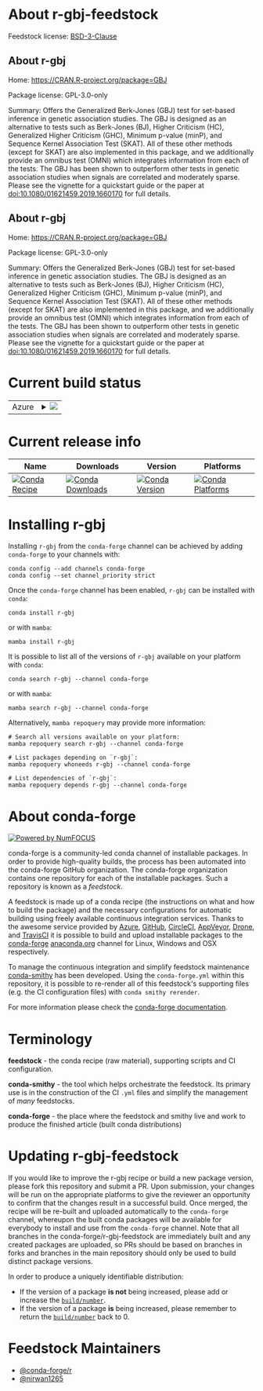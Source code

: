 About r-gbj-feedstock
=====================

Feedstock license: [BSD-3-Clause](https://github.com/conda-forge/r-gbj-feedstock/blob/main/LICENSE.txt)


About r-gbj
-----------

Home: https://CRAN.R-project.org/package=GBJ

Package license: GPL-3.0-only

Summary: Offers the Generalized Berk-Jones (GBJ) test for set-based inference in genetic association studies. The GBJ is designed as an alternative to tests such as Berk-Jones (BJ), Higher Criticism (HC), Generalized Higher Criticism (GHC), Minimum p-value (minP), and Sequence Kernel Association Test (SKAT). All of these other methods (except for SKAT) are also implemented in this package, and we additionally provide an omnibus test (OMNI) which integrates information from each of the tests. The GBJ has been shown to outperform other tests in genetic association studies when signals are correlated and moderately sparse. Please see the vignette for a quickstart guide or the paper at <doi:10.1080/01621459.2019.1660170> for full details.

About r-gbj
-----------

Home: https://CRAN.R-project.org/package=GBJ

Package license: GPL-3.0-only

Summary: Offers the Generalized Berk-Jones (GBJ) test for set-based inference in genetic association studies. The GBJ is designed as an alternative to tests such as Berk-Jones (BJ), Higher Criticism (HC), Generalized Higher Criticism (GHC), Minimum p-value (minP), and Sequence Kernel Association Test (SKAT). All of these other methods (except for SKAT) are also implemented in this package, and we additionally provide an omnibus test (OMNI) which integrates information from each of the tests. The GBJ has been shown to outperform other tests in genetic association studies when signals are correlated and moderately sparse. Please see the vignette for a quickstart guide or the paper at <doi:10.1080/01621459.2019.1660170> for full details.

Current build status
====================


<table>
    
  <tr>
    <td>Azure</td>
    <td>
      <details>
        <summary>
          <a href="https://dev.azure.com/conda-forge/feedstock-builds/_build/latest?definitionId=16181&branchName=main">
            <img src="https://dev.azure.com/conda-forge/feedstock-builds/_apis/build/status/r-gbj-feedstock?branchName=main">
          </a>
        </summary>
        <table>
          <thead><tr><th>Variant</th><th>Status</th></tr></thead>
          <tbody><tr>
              <td>linux_64_r_base4.3</td>
              <td>
                <a href="https://dev.azure.com/conda-forge/feedstock-builds/_build/latest?definitionId=16181&branchName=main">
                  <img src="https://dev.azure.com/conda-forge/feedstock-builds/_apis/build/status/r-gbj-feedstock?branchName=main&jobName=linux&configuration=linux%20linux_64_r_base4.3" alt="variant">
                </a>
              </td>
            </tr><tr>
              <td>linux_64_r_base4.4</td>
              <td>
                <a href="https://dev.azure.com/conda-forge/feedstock-builds/_build/latest?definitionId=16181&branchName=main">
                  <img src="https://dev.azure.com/conda-forge/feedstock-builds/_apis/build/status/r-gbj-feedstock?branchName=main&jobName=linux&configuration=linux%20linux_64_r_base4.4" alt="variant">
                </a>
              </td>
            </tr><tr>
              <td>osx_64_r_base4.3</td>
              <td>
                <a href="https://dev.azure.com/conda-forge/feedstock-builds/_build/latest?definitionId=16181&branchName=main">
                  <img src="https://dev.azure.com/conda-forge/feedstock-builds/_apis/build/status/r-gbj-feedstock?branchName=main&jobName=osx&configuration=osx%20osx_64_r_base4.3" alt="variant">
                </a>
              </td>
            </tr><tr>
              <td>osx_64_r_base4.4</td>
              <td>
                <a href="https://dev.azure.com/conda-forge/feedstock-builds/_build/latest?definitionId=16181&branchName=main">
                  <img src="https://dev.azure.com/conda-forge/feedstock-builds/_apis/build/status/r-gbj-feedstock?branchName=main&jobName=osx&configuration=osx%20osx_64_r_base4.4" alt="variant">
                </a>
              </td>
            </tr><tr>
              <td>win_64_r_base4.3</td>
              <td>
                <a href="https://dev.azure.com/conda-forge/feedstock-builds/_build/latest?definitionId=16181&branchName=main">
                  <img src="https://dev.azure.com/conda-forge/feedstock-builds/_apis/build/status/r-gbj-feedstock?branchName=main&jobName=win&configuration=win%20win_64_r_base4.3" alt="variant">
                </a>
              </td>
            </tr><tr>
              <td>win_64_r_base4.4</td>
              <td>
                <a href="https://dev.azure.com/conda-forge/feedstock-builds/_build/latest?definitionId=16181&branchName=main">
                  <img src="https://dev.azure.com/conda-forge/feedstock-builds/_apis/build/status/r-gbj-feedstock?branchName=main&jobName=win&configuration=win%20win_64_r_base4.4" alt="variant">
                </a>
              </td>
            </tr>
          </tbody>
        </table>
      </details>
    </td>
  </tr>
</table>

Current release info
====================

| Name | Downloads | Version | Platforms |
| --- | --- | --- | --- |
| [![Conda Recipe](https://img.shields.io/badge/recipe-r--gbj-green.svg)](https://anaconda.org/conda-forge/r-gbj) | [![Conda Downloads](https://img.shields.io/conda/dn/conda-forge/r-gbj.svg)](https://anaconda.org/conda-forge/r-gbj) | [![Conda Version](https://img.shields.io/conda/vn/conda-forge/r-gbj.svg)](https://anaconda.org/conda-forge/r-gbj) | [![Conda Platforms](https://img.shields.io/conda/pn/conda-forge/r-gbj.svg)](https://anaconda.org/conda-forge/r-gbj) |

Installing r-gbj
================

Installing `r-gbj` from the `conda-forge` channel can be achieved by adding `conda-forge` to your channels with:

```
conda config --add channels conda-forge
conda config --set channel_priority strict
```

Once the `conda-forge` channel has been enabled, `r-gbj` can be installed with `conda`:

```
conda install r-gbj
```

or with `mamba`:

```
mamba install r-gbj
```

It is possible to list all of the versions of `r-gbj` available on your platform with `conda`:

```
conda search r-gbj --channel conda-forge
```

or with `mamba`:

```
mamba search r-gbj --channel conda-forge
```

Alternatively, `mamba repoquery` may provide more information:

```
# Search all versions available on your platform:
mamba repoquery search r-gbj --channel conda-forge

# List packages depending on `r-gbj`:
mamba repoquery whoneeds r-gbj --channel conda-forge

# List dependencies of `r-gbj`:
mamba repoquery depends r-gbj --channel conda-forge
```


About conda-forge
=================

[![Powered by
NumFOCUS](https://img.shields.io/badge/powered%20by-NumFOCUS-orange.svg?style=flat&colorA=E1523D&colorB=007D8A)](https://numfocus.org)

conda-forge is a community-led conda channel of installable packages.
In order to provide high-quality builds, the process has been automated into the
conda-forge GitHub organization. The conda-forge organization contains one repository
for each of the installable packages. Such a repository is known as a *feedstock*.

A feedstock is made up of a conda recipe (the instructions on what and how to build
the package) and the necessary configurations for automatic building using freely
available continuous integration services. Thanks to the awesome service provided by
[Azure](https://azure.microsoft.com/en-us/services/devops/), [GitHub](https://github.com/),
[CircleCI](https://circleci.com/), [AppVeyor](https://www.appveyor.com/),
[Drone](https://cloud.drone.io/welcome), and [TravisCI](https://travis-ci.com/)
it is possible to build and upload installable packages to the
[conda-forge](https://anaconda.org/conda-forge) [anaconda.org](https://anaconda.org/)
channel for Linux, Windows and OSX respectively.

To manage the continuous integration and simplify feedstock maintenance
[conda-smithy](https://github.com/conda-forge/conda-smithy) has been developed.
Using the ``conda-forge.yml`` within this repository, it is possible to re-render all of
this feedstock's supporting files (e.g. the CI configuration files) with ``conda smithy rerender``.

For more information please check the [conda-forge documentation](https://conda-forge.org/docs/).

Terminology
===========

**feedstock** - the conda recipe (raw material), supporting scripts and CI configuration.

**conda-smithy** - the tool which helps orchestrate the feedstock.
                   Its primary use is in the construction of the CI ``.yml`` files
                   and simplify the management of *many* feedstocks.

**conda-forge** - the place where the feedstock and smithy live and work to
                  produce the finished article (built conda distributions)


Updating r-gbj-feedstock
========================

If you would like to improve the r-gbj recipe or build a new
package version, please fork this repository and submit a PR. Upon submission,
your changes will be run on the appropriate platforms to give the reviewer an
opportunity to confirm that the changes result in a successful build. Once
merged, the recipe will be re-built and uploaded automatically to the
`conda-forge` channel, whereupon the built conda packages will be available for
everybody to install and use from the `conda-forge` channel.
Note that all branches in the conda-forge/r-gbj-feedstock are
immediately built and any created packages are uploaded, so PRs should be based
on branches in forks and branches in the main repository should only be used to
build distinct package versions.

In order to produce a uniquely identifiable distribution:
 * If the version of a package **is not** being increased, please add or increase
   the [``build/number``](https://docs.conda.io/projects/conda-build/en/latest/resources/define-metadata.html#build-number-and-string).
 * If the version of a package **is** being increased, please remember to return
   the [``build/number``](https://docs.conda.io/projects/conda-build/en/latest/resources/define-metadata.html#build-number-and-string)
   back to 0.

Feedstock Maintainers
=====================

* [@conda-forge/r](https://github.com/orgs/conda-forge/teams/r/)
* [@nirwan1265](https://github.com/nirwan1265/)

